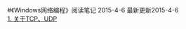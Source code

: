 #《Windows网络编程》阅读笔记 2015-4-6
最新更新2015-4-6 <br>
<a href="https://github.com/micwu/Windows-Network-Programming/issues/1">1. 关于TCP、UDP</a>
